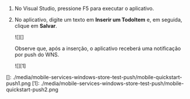 1.  No Visual Studio, pressione F5 para executar o aplicativo.

2.  No aplicativo, digite um texto em **Inserir um TodoItem** e, em seguida, clique em **Salvar**.

    ![][]

    Observe que, após a inserção, o aplicativo receberá uma notificação por push do WNS.

    ![][1]

  []: ./media/mobile-services-windows-store-test-push/mobile-quickstart-push1.png
  [1]: ./media/mobile-services-windows-store-test-push/mobile-quickstart-push2.png
